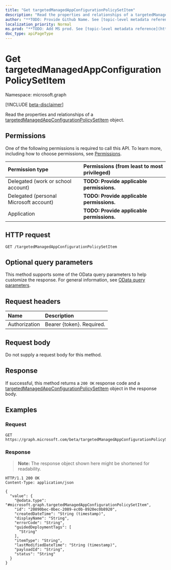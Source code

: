 ```yaml
---
title: "Get targetedManagedAppConfigurationPolicySetItem"
description: "Read the properties and relationships of a targetedManagedAppConfigurationPolicySetItem object."
author: "**TODO: Provide Github Name. See [topic-level metadata reference](https://msgo.azurewebsites.net/add/document/guidelines/metadata.html#topic-level-metadata)**"
localization_priority: Normal
ms.prod: "**TODO: Add MS prod. See [topic-level metadata reference](https://msgo.azurewebsites.net/add/document/guidelines/metadata.html#topic-level-metadata)**"
doc_type: apiPageType
---
```


# Get targetedManagedAppConfigurationPolicySetItem
Namespace: microsoft.graph

[!INCLUDE [beta-disclaimer](../../includes/beta-disclaimer.md)]

Read the properties and relationships of a [targetedManagedAppConfigurationPolicySetItem](../resources/targetedmanagedappconfigurationpolicysetitem.md) object.

## Permissions
One of the following permissions is required to call this API. To learn more, including how to choose permissions, see [Permissions](/graph/permissions-reference).

|Permission type|Permissions (from least to most privileged)|
|:---|:---|
|Delegated (work or school account)|**TODO: Provide applicable permissions.**|
|Delegated (personal Microsoft account)|**TODO: Provide applicable permissions.**|
|Application|**TODO: Provide applicable permissions.**|

## HTTP request

<!-- {
  "blockType": "ignored"
}
-->
``` http
GET /targetedManagedAppConfigurationPolicySetItem
```

## Optional query parameters
This method supports some of the OData query parameters to help customize the response. For general information, see [OData query parameters](/graph/query-parameters).

## Request headers
|Name|Description|
|:---|:---|
|Authorization|Bearer {token}. Required.|

## Request body
Do not supply a request body for this method.

## Response

If successful, this method returns a `200 OK` response code and a [targetedManagedAppConfigurationPolicySetItem](../resources/targetedmanagedappconfigurationpolicysetitem.md) object in the response body.

## Examples

### Request
<!-- {
  "blockType": "request",
  "name": "get_targetedmanagedappconfigurationpolicysetitem"
}
-->
``` http
GET https://graph.microsoft.com/beta/targetedManagedAppConfigurationPolicySetItem
```


### Response
>**Note:** The response object shown here might be shortened for readability.
<!-- {
  "blockType": "response",
  "truncated": true,
  "@odata.type": "microsoft.graph.targetedManagedAppConfigurationPolicySetItem"
}
-->
``` http
HTTP/1.1 200 OK
Content-Type: application/json

{
  "value": {
    "@odata.type": "#microsoft.graph.targetedManagedAppConfigurationPolicySetItem",
    "id": "20890bec-0bec-2089-ec0b-8920ec0b8920",
    "createdDateTime": "String (timestamp)",
    "displayName": "String",
    "errorCode": "String",
    "guidedDeploymentTags": [
      "String"
    ],
    "itemType": "String",
    "lastModifiedDateTime": "String (timestamp)",
    "payloadId": "String",
    "status": "String"
  }
}
```

